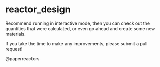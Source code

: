 # reactor_design


Recommend running in interactive mode, then you can check out the quantities that were calculated, or even go ahead and create some new materials.

If you take the time to make any improvements, please submit a pull request!

@paperreactors
